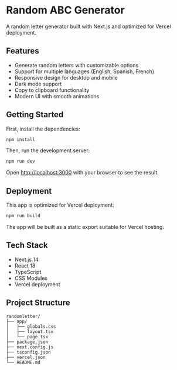 # Random ABC Generator

A random letter generator built with Next.js and optimized for Vercel deployment.

## Features

- Generate random letters with customizable options
- Support for multiple languages (English, Spanish, French)
- Responsive design for desktop and mobile
- Dark mode support
- Copy to clipboard functionality
- Modern UI with smooth animations

## Getting Started

First, install the dependencies:

```bash
npm install
```

Then, run the development server:

```bash
npm run dev
```

Open [http://localhost:3000](http://localhost:3000) with your browser to see the result.

## Deployment

This app is optimized for Vercel deployment:

```bash
npm run build
```

The app will be built as a static export suitable for Vercel hosting.

## Tech Stack

- Next.js 14
- React 18
- TypeScript
- CSS Modules
- Vercel deployment

## Project Structure

```
randomletter/
├── app/
│   ├── globals.css
│   ├── layout.tsx
│   └── page.tsx
├── package.json
├── next.config.js
├── tsconfig.json
├── vercel.json
└── README.md
```